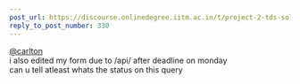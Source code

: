 ```yaml
---
post_url: https://discourse.onlinedegree.iitm.ac.in/t/project-2-tds-solver-discussion-thread/169029/332
reply_to_post_number: 330
---
```

[@carlton](/u/carlton)  
i also edited my form due to /api/ after deadline on monday  
can u tell atleast whats the status on this query
